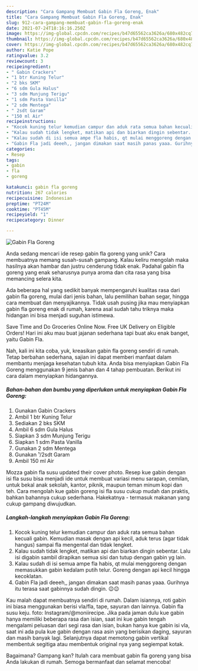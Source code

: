 ```yaml
---
description: "Cara Gampang Membuat Gabin Fla Goreng, Enak"
title: "Cara Gampang Membuat Gabin Fla Goreng, Enak"
slug: 912-cara-gampang-membuat-gabin-fla-goreng-enak
date: 2021-07-24T18:16:16.250Z
image: https://img-global.cpcdn.com/recipes/b47d65562ca3626a/680x482cq70/gabin-fla-goreng-foto-resep-utama.jpg
thumbnail: https://img-global.cpcdn.com/recipes/b47d65562ca3626a/680x482cq70/gabin-fla-goreng-foto-resep-utama.jpg
cover: https://img-global.cpcdn.com/recipes/b47d65562ca3626a/680x482cq70/gabin-fla-goreng-foto-resep-utama.jpg
author: Katie Pope
ratingvalue: 3.2
reviewcount: 3
recipeingredient:
- " Gabin Crackers"
- "1 btr Kuning Telur"
- "2 bks SKM"
- "6 sdm Gula Halus"
- "3 sdm Munjung Terigu"
- "1 sdm Pasta Vanilla"
- "2 sdm Mentega"
- " 2sdt Garam"
- "150 ml Air"
recipeinstructions:
- "Kocok kuning telur kemudian campur dan aduk rata semua bahan kecuali gabin. Kemudian masak dengan api kecil, aduk terus (agar tidak hangus) sampai fla mengental dan tidak lengket."
- "Kalau sudah tidak lengket, matikan api dan biarkan dingin sebentar. Lalu isi digabin sambil dirapikan semua sisi dan tutup dengan gabin yg lain."
- "Kalau sudah di isi semua ampe fla habis, qt mulai menggoreng dengan memasukkan gabin kedalam putih telur. Goreng dengan api kecil hingga kecoklatan."
- "Gabin Fla jadi deeeh,, jangan dimakan saat masih panas yaaa. Gurihnya itu terasa saat gabinnya sudah dingin. 😉😉"
categories:
- Resep
tags:
- gabin
- fla
- goreng

katakunci: gabin fla goreng 
nutrition: 267 calories
recipecuisine: Indonesian
preptime: "PT24M"
cooktime: "PT45M"
recipeyield: "1"
recipecategory: Dinner

---
```



![Gabin Fla Goreng](https://img-global.cpcdn.com/recipes/b47d65562ca3626a/680x482cq70/gabin-fla-goreng-foto-resep-utama.jpg)

Anda sedang mencari ide resep gabin fla goreng yang unik? Cara membuatnya memang susah-susah gampang. Kalau keliru mengolah maka hasilnya akan hambar dan justru cenderung tidak enak. Padahal gabin fla goreng yang enak seharusnya punya aroma dan cita rasa yang bisa memancing selera kita.

Ada beberapa hal yang sedikit banyak mempengaruhi kualitas rasa dari gabin fla goreng, mulai dari jenis bahan, lalu pemilihan bahan segar, hingga cara membuat dan menyajikannya. Tidak usah pusing jika mau menyiapkan gabin fla goreng enak di rumah, karena asal sudah tahu triknya maka hidangan ini bisa menjadi suguhan istimewa.

Save Time and Do Groceries Online Now. Free UK Delivery on Eligible Orders! Hari ini aku mau buat jajanan sederhana tapi buat aku enak banget, yaitu Gabin Fla.


Nah, kali ini kita coba, yuk, kreasikan gabin fla goreng sendiri di rumah. Tetap berbahan sederhana, sajian ini dapat memberi manfaat dalam membantu menjaga kesehatan tubuh kita. Anda bisa menyiapkan Gabin Fla Goreng menggunakan 9 jenis bahan dan 4 tahap pembuatan. Berikut ini cara dalam menyiapkan hidangannya.

<!--inarticleads1-->

##### Bahan-bahan dan bumbu yang diperlukan untuk menyiapkan Gabin Fla Goreng:

1. Gunakan  Gabin Crackers
1. Ambil 1 btr Kuning Telur
1. Sediakan 2 bks SKM
1. Ambil 6 sdm Gula Halus
1. Siapkan 3 sdm Munjung Terigu
1. Siapkan 1 sdm Pasta Vanilla
1. Gunakan 2 sdm Mentega
1. Gunakan  ¹/2sdt Garam
1. Ambil 150 ml Air


Mozza gabin fla susu updated their cover photo. Resep kue gabin dengan isi fla susu bisa menjadi ide untuk membuat variasi menu sarapan, cemilan, untuk bekal anak sekolah, kantor, piknik, maupun teman minum kopi dan teh. Cara mengolah kue gabin goreng isi fla susu cukup mudah dan praktis, bahkan bahannya cukup sederhana. Hakekatnya - termasuk makanan yang cukup gampang diwujudkan. 

<!--inarticleads2-->

##### Langkah-langkah menyiapkan Gabin Fla Goreng:

1. Kocok kuning telur kemudian campur dan aduk rata semua bahan kecuali gabin. Kemudian masak dengan api kecil, aduk terus (agar tidak hangus) sampai fla mengental dan tidak lengket.
1. Kalau sudah tidak lengket, matikan api dan biarkan dingin sebentar. Lalu isi digabin sambil dirapikan semua sisi dan tutup dengan gabin yg lain.
1. Kalau sudah di isi semua ampe fla habis, qt mulai menggoreng dengan memasukkan gabin kedalam putih telur. Goreng dengan api kecil hingga kecoklatan.
1. Gabin Fla jadi deeeh,, jangan dimakan saat masih panas yaaa. Gurihnya itu terasa saat gabinnya sudah dingin. 😉😉


Kau malah dapat membuatnya sendiri di rumah. Dalam isiannya, roti gabin ini biasa menggunakan berisi vla/fla, tape, sayuran dan lainnya. Gabin fla susu keju. foto: Instagram/@moniirecipe. Jika pada jaman dulu kue gabin hanya memiliki beberapa rasa dan isian, saat ini kue gabin tengah mengalami peluasan dari segi rasa dan isian, bukan hanya kue gabin isi vla, saat ini ada pula kue gabin dengan rasa asin yang berisikan daging, sayuran dan masih banyak lagi. Selanjutnya dapat memotong gabin vertikal membentuk segitiga atau membentuk original nya yang segiempat kotak. 

Bagaimana? Gampang kan? Itulah cara membuat gabin fla goreng yang bisa Anda lakukan di rumah. Semoga bermanfaat dan selamat mencoba!
